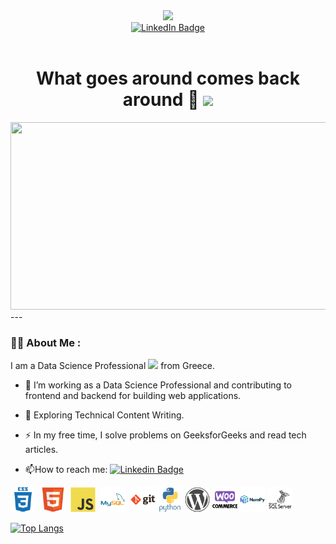 

<!--
**anakel/anakel** is a ✨ _special_ ✨ repository because its `README.md` (this file) appears on your GitHub profile.

Here are some ideas to get you started:

- 🔭 I’m currently working on ...
- 🌱 I’m currently learning ...
- 👯 I’m looking to collaborate on ...
- 🤔 I’m looking for help with ...
- 💬 Ask me about ...
- 📫 How to reach me: ...
- 😄 Pronouns: ...
- ⚡ Fun fact: ...
-->
<div id="header" align="center">
  <img src="https://media.giphy.com/media/M9gbBd9nbDrOTu1Mqx/giphy.gif" width="100"/>
  <div id="badges">
    <a href="https://www.linkedin.com/in/panagiotis-sideris-44343899/">
    <img src="https://img.shields.io/badge/LinkedIn-blue?style=for-the-badge&logo=linkedin&logoColor=white"       alt="LinkedIn Badge"/>
    </a>
  </div>
<img src="https://komarev.com/ghpvc/?username=anakel&style=flat-square&color=blue" alt=""/> 
<h1>
  What goes around comes back around 🙂
  <img src="https://media.giphy.com/media/hvRJCLFzcasrR4ia7z/giphy.gif" width="30px"/>
</h1>
</div>
<div align="center">
  <img src="https://media.giphy.com/media/dWesBcTLavkZuG35MI/giphy.gif" width="600" height="300"/>
</div>
---

### :man_technologist: About Me :

I am a Data Science Professional <img src="https://media.giphy.com/media/WUlplcMpOCEmTGBtBW/giphy.gif" width="30"> from Greece.

- :telescope: I’m working as a Data Science Professional and contributing to frontend and backend for building web applications.

- :seedling: Exploring Technical Content Writing.

- :zap: In my free time, I solve problems on GeeksforGeeks and read tech articles.

- :mailbox:How to reach me: [![Linkedin Badge](https://img.shields.io/badge/-Panagiotis%20S.-blue)](https://www.linkedin.com/in/panagiotis-sideris-44343899/)


<div>
  <img src="https://github.com/devicons/devicon/blob/master/icons/css3/css3-plain-wordmark.svg"  title="CSS3" alt="CSS" width="40" height="40"/>&nbsp;
  <img src="https://github.com/devicons/devicon/blob/master/icons/html5/html5-original.svg" title="HTML5" alt="HTML" width="40" height="40"/>&nbsp;
  <img src="https://github.com/devicons/devicon/blob/master/icons/javascript/javascript-original.svg" title="JavaScript" alt="JavaScript" width="40" height="40"/>&nbsp;
  <img src="https://github.com/devicons/devicon/blob/master/icons/mysql/mysql-original-wordmark.svg" title="MySQL"  alt="MySQL" width="40" height="40"/>&nbsp;
  <img src="https://github.com/devicons/devicon/blob/master/icons/git/git-original-wordmark.svg" title="Git" **alt="Git" width="40" height="40"/>
  <img src="https://github.com/devicons/devicon/blob/master/icons/python/python-original-wordmark.svg" title="Python" **alt="Python" width="40" height="40"/>
  <img src="https://github.com/devicons/devicon/blob/master/icons/wordpress/wordpress-plain.svg" title="Wordpress" **alt="Wordpress" width="40" height="40"/>
  <img src="https://github.com/devicons/devicon/blob/master/icons/woocommerce/woocommerce-original-wordmark.svg" title="WooCommerce" **alt="WooCommerce" width="40" height="40"/>
  <img src="https://github.com/devicons/devicon/blob/master/icons/numpy/numpy-original-wordmark.svg" title="NumPy" **alt="NumPy" width="40" height="40"/>
   <img src="https://github.com/devicons/devicon/blob/master/icons/microsoftsqlserver/microsoftsqlserver-plain-wordmark.svg" title="Microsoft SQL Server" **alt="MSSQL" width="40" height="40"/>
</div>

[![Top Langs](https://github-readme-stats.vercel.app/api/top-langs/?username=anakel&layout=compact&theme=vision-friendly-dark)](https://github.com/anuraghazra/github-readme-stats)
